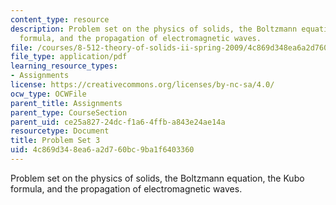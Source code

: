 ```yaml
---
content_type: resource
description: Problem set on the physics of solids, the Boltzmann equation, the Kubo
  formula, and the propagation of electromagnetic waves.
file: /courses/8-512-theory-of-solids-ii-spring-2009/4c869d348ea6a2d760bc9ba1f6403360_MIT8_512s09_2004_pset03.pdf
file_type: application/pdf
learning_resource_types:
- Assignments
license: https://creativecommons.org/licenses/by-nc-sa/4.0/
ocw_type: OCWFile
parent_title: Assignments
parent_type: CourseSection
parent_uid: ce25a827-24dc-f1a6-4ffb-a843e24ae14a
resourcetype: Document
title: Problem Set 3
uid: 4c869d34-8ea6-a2d7-60bc-9ba1f6403360
---
```

Problem set on the physics of solids, the Boltzmann equation, the Kubo formula, and the propagation of electromagnetic waves.